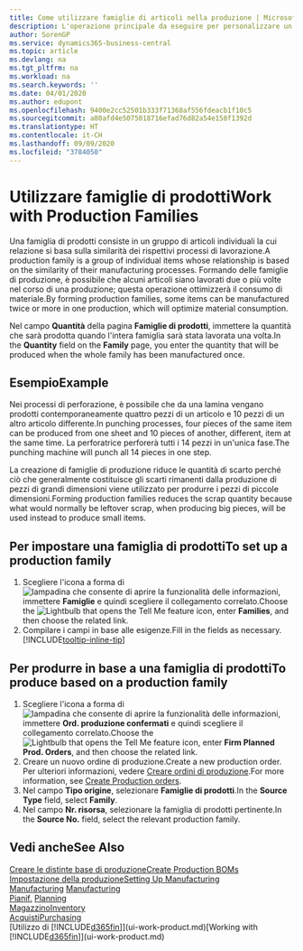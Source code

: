 ```yaml
---
title: Come utilizzare famiglie di articoli nella produzione | Microsoft Docs
description: L'operazione principale da eseguire per personalizzare un calendario di base per la propria società, o per uno dei partner commerciali, è la modifica dello stato dei giorni lavorativi e non lavorativi.
author: SorenGP
ms.service: dynamics365-business-central
ms.topic: article
ms.devlang: na
ms.tgt_pltfrm: na
ms.workload: na
ms.search.keywords: ''
ms.date: 04/01/2020
ms.author: edupont
ms.openlocfilehash: 9400e2cc52501b333f71368af556fdeacb1f10c5
ms.sourcegitcommit: a80afd4e5075018716efad76d82a54e158f1392d
ms.translationtype: HT
ms.contentlocale: it-CH
ms.lasthandoff: 09/09/2020
ms.locfileid: "3784050"
---
```

# <a name="work-with-production-families"></a><span data-ttu-id="227ca-103">Utilizzare famiglie di prodotti</span><span class="sxs-lookup"><span data-stu-id="227ca-103">Work with Production Families</span></span>
<span data-ttu-id="227ca-104">Una famiglia di prodotti consiste in un gruppo di articoli individuali la cui relazione si basa sulla similarità dei rispettivi processi di lavorazione.</span><span class="sxs-lookup"><span data-stu-id="227ca-104">A production family is a group of individual items whose relationship is based on the similarity of their manufacturing processes.</span></span> <span data-ttu-id="227ca-105">Formando delle famiglie di produzione, è possibile che alcuni articoli siano lavorati due o più volte nel corso di una produzione; questa operazione ottimizzerà il consumo di materiale.</span><span class="sxs-lookup"><span data-stu-id="227ca-105">By forming production families, some items can be manufactured twice or more in one production, which will optimize material consumption.</span></span>

<span data-ttu-id="227ca-106">Nel campo **Quantità** della pagina **Famiglie di prodotti**, immettere la quantità che sarà prodotta quando l'intera famiglia sarà stata lavorata una volta.</span><span class="sxs-lookup"><span data-stu-id="227ca-106">In the **Quantity** field on the **Family** page, you enter the quantity that will be produced when the whole family has been manufactured once.</span></span>

## <a name="example"></a><span data-ttu-id="227ca-107">Esempio</span><span class="sxs-lookup"><span data-stu-id="227ca-107">Example</span></span>
<span data-ttu-id="227ca-108">Nei processi di perforazione, è possibile che da una lamina vengano prodotti contemporaneamente quattro pezzi di un articolo e 10 pezzi di un altro articolo differente.</span><span class="sxs-lookup"><span data-stu-id="227ca-108">In punching processes, four pieces of the same item can be produced from one sheet and 10 pieces of another, different, item at the same time.</span></span> <span data-ttu-id="227ca-109">La perforatrice perforerà tutti i 14 pezzi in un'unica fase.</span><span class="sxs-lookup"><span data-stu-id="227ca-109">The punching machine will punch all 14 pieces in one step.</span></span>

<span data-ttu-id="227ca-110">La creazione di famiglie di produzione riduce le quantità di scarto perché ciò che generalmente costituisce gli scarti rimanenti dalla produzione di pezzi di grandi dimensioni viene utilizzato per produrre i pezzi di piccole dimensioni.</span><span class="sxs-lookup"><span data-stu-id="227ca-110">Forming production families reduces the scrap quantity because what would normally be leftover scrap, when producing big pieces, will be used instead to produce small items.</span></span>

## <a name="to-set-up-a-production-family"></a><span data-ttu-id="227ca-111">Per impostare una famiglia di prodotti</span><span class="sxs-lookup"><span data-stu-id="227ca-111">To set up a production family</span></span>
1. <span data-ttu-id="227ca-112">Scegliere l'icona a forma di ![lampadina che consente di aprire la funzionalità delle informazioni](media/ui-search/search_small.png "Informazioni sull'operazione che si desidera eseguire"), immettere **Famiglie** e quindi scegliere il collegamento correlato.</span><span class="sxs-lookup"><span data-stu-id="227ca-112">Choose the ![Lightbulb that opens the Tell Me feature](media/ui-search/search_small.png "Tell me what you want to do") icon, enter **Families**, and then choose the related link.</span></span>
2. <span data-ttu-id="227ca-113">Compilare i campi in base alle esigenze.</span><span class="sxs-lookup"><span data-stu-id="227ca-113">Fill in the fields as necessary.</span></span> [!INCLUDE[tooltip-inline-tip](includes/tooltip-inline-tip_md.md)]

## <a name="to-produce-based-on-a-production-family"></a><span data-ttu-id="227ca-114">Per produrre in base a una famiglia di prodotti</span><span class="sxs-lookup"><span data-stu-id="227ca-114">To produce based on a production family</span></span>
1. <span data-ttu-id="227ca-115">Scegliere l'icona a forma di ![lampadina che consente di aprire la funzionalità delle informazioni](media/ui-search/search_small.png "Informazioni sull'operazione che si desidera eseguire"), immettere **Ord. produzione confermati** e quindi scegliere il collegamento correlato.</span><span class="sxs-lookup"><span data-stu-id="227ca-115">Choose the ![Lightbulb that opens the Tell Me feature](media/ui-search/search_small.png "Tell me what you want to do") icon, enter **Firm Planned Prod. Orders**, and then choose the related link.</span></span>
2. <span data-ttu-id="227ca-116">Creare un nuovo ordine di produzione.</span><span class="sxs-lookup"><span data-stu-id="227ca-116">Create a new production order.</span></span> <span data-ttu-id="227ca-117">Per ulteriori informazioni, vedere [Creare ordini di produzione](production-how-to-create-production-orders.md).</span><span class="sxs-lookup"><span data-stu-id="227ca-117">For more information, see [Create Production orders](production-how-to-create-production-orders.md).</span></span>
3. <span data-ttu-id="227ca-118">Nel campo **Tipo origine**, selezionare **Famiglie di prodotti**.</span><span class="sxs-lookup"><span data-stu-id="227ca-118">In the **Source Type** field, select **Family**.</span></span>  
4. <span data-ttu-id="227ca-119">Nel campo **Nr. risorsa**, selezionare la famiglia di prodotti pertinente.</span><span class="sxs-lookup"><span data-stu-id="227ca-119">In the **Source No.** field, select the relevant production family.</span></span>

## <a name="see-also"></a><span data-ttu-id="227ca-120">Vedi anche</span><span class="sxs-lookup"><span data-stu-id="227ca-120">See Also</span></span>
[<span data-ttu-id="227ca-121">Creare le distinte base di produzione</span><span class="sxs-lookup"><span data-stu-id="227ca-121">Create Production BOMs</span></span>](production-how-to-create-production-boms.md)  
[<span data-ttu-id="227ca-122">Impostazione della produzione</span><span class="sxs-lookup"><span data-stu-id="227ca-122">Setting Up Manufacturing</span></span>](production-configure-production-processes.md)  
<span data-ttu-id="227ca-123">[Manufacturing](production-manage-manufacturing.md)  </span><span class="sxs-lookup"><span data-stu-id="227ca-123">[Manufacturing](production-manage-manufacturing.md)  </span></span>  
<span data-ttu-id="227ca-124">[Pianif.](production-planning.md) </span><span class="sxs-lookup"><span data-stu-id="227ca-124">[Planning](production-planning.md) </span></span>  
[<span data-ttu-id="227ca-125">Magazzino</span><span class="sxs-lookup"><span data-stu-id="227ca-125">Inventory</span></span>](inventory-manage-inventory.md)  
[<span data-ttu-id="227ca-126">Acquisti</span><span class="sxs-lookup"><span data-stu-id="227ca-126">Purchasing</span></span>](purchasing-manage-purchasing.md)  
<span data-ttu-id="227ca-127">[Utilizzo di [!INCLUDE[d365fin](includes/d365fin_md.md)]](ui-work-product.md)</span><span class="sxs-lookup"><span data-stu-id="227ca-127">[Working with [!INCLUDE[d365fin](includes/d365fin_md.md)]](ui-work-product.md)</span></span>
